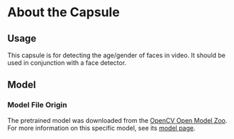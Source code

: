 # About the Capsule
## Usage
This capsule is for detecting the age/gender of faces in video. It should be 
used in conjunction with a face detector. 


## Model
###  Model File Origin
The pretrained model was downloaded from the
[OpenCV Open Model Zoo][open model zoo]. 
For more information on this specific model, see its [model page][model page].

[open model zoo]: https://github.com/opencv/open_model_zoo
[model page]: https://docs.openvinotoolkit.org/2021.3/omz_models_model_age_gender_recognition_retail_0013.html


